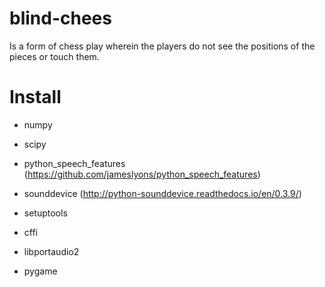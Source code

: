 # blind-chees
Is a form of chess play wherein the players do not see the positions of the pieces or touch them.

# Install

- numpy
- scipy
- python_speech_features (https://github.com/jameslyons/python_speech_features)

- sounddevice (http://python-sounddevice.readthedocs.io/en/0.3.9/)
- setuptools
- cffi
- libportaudio2

- pygame
